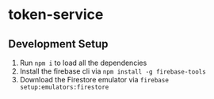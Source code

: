 # token-service

## Development Setup

1. Run `npm i` to load all the dependencies
2. Install the firebase cli via `npm install -g firebase-tools`
3. Download the Firestore emulator via `firebase setup:emulators:firestore`

